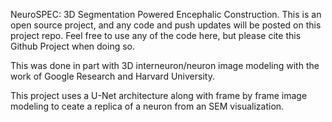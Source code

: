 NeuroSPEC: 3D Segmentation Powered Encephalic Construction. This is an open source project, and any code and push updates will be posted on this project repo. Feel free to use any of the code here, but please cite this Github Project when doing so.

This was done in part with 3D interneuron/neuron image modeling with the work of Google Research and Harvard University.

This project uses a U-Net architecture along with frame by frame image modeling to ceate a replica of a neuron from an SEM visualization.
